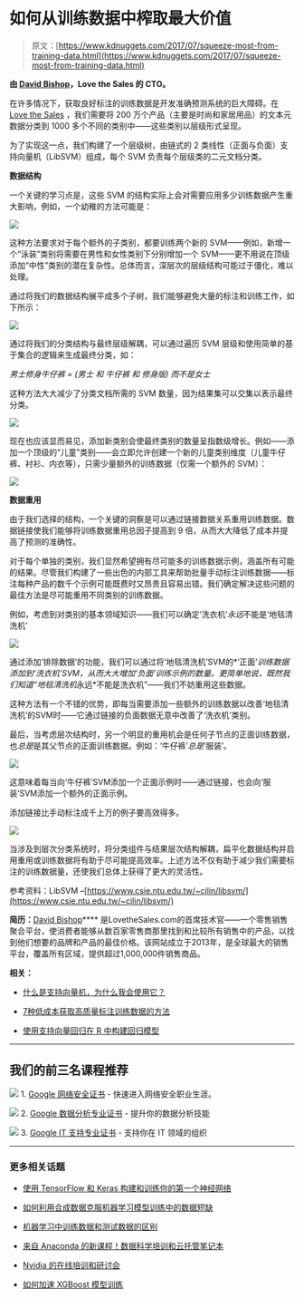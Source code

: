 # 如何从训练数据中榨取最大价值

> 原文：[https://www.kdnuggets.com/2017/07/squeeze-most-from-training-data.html](https://www.kdnuggets.com/2017/07/squeeze-most-from-training-data.html)

**由 [David Bishop](https://www.linkedin.com/in/davbis93/?ppe=1)，Love the Sales 的 CTO。**

在许多情况下，获取良好标注的训练数据是开发准确预测系统的巨大障碍。在 [Love the Sales](https://www.lovethesales.com/) ，我们需要将 200 万个产品（主要是时尚和家居用品）的文本元数据分类到 1000 多个不同的类别中——这些类别以层级形式呈现。

为了实现这一点，我们构建了一个层级树，由链式的 2 类线性（正面与负面）支持向量机（LibSVM）组成，每个 SVM 负责每个层级类的二元文档分类。

**数据结构**

一个关键的学习点是，这些 SVM 的结构实际上会对需要应用多少训练数据产生重大影响，例如，一个幼稚的方法可能是：

![](../Images/7562cef405029ebc5d9de69a454d8ce7.png)

这种方法要求对于每个额外的子类别，都要训练两个新的 SVM——例如，新增一个“泳装”类别将需要在男性和女性类别下分别增加一个 SVM——更不用说在顶级添加“中性”类别的潜在复杂性。总体而言，深层次的层级结构可能过于僵化，难以处理。

通过将我们的数据结构展平成多个子树，我们能够避免大量的标注和训练工作，如下所示：

![](../Images/cd837a93f49684b9b9e5403fa77d843c.png)

通过将我们的分类结构与最终层级解耦，可以通过遍历 SVM 层级和使用简单的基于集合的逻辑来生成最终分类，如：

*男士修身牛仔裤 = (男士 和 牛仔裤 和 修身版) 而不是女士*

这种方法大大减少了分类文档所需的 SVM 数量，因为结果集可以交集以表示最终分类。

![](../Images/54f8839c7ff414fb5494f3d80d4db388.png)

现在也应该显而易见，添加新类别会使最终类别的数量呈指数级增长。例如——添加一个顶级的“儿童”类别——会立即允许创建一个新的儿童类别维度（儿童牛仔裤、衬衫、内衣等），只需少量额外的训练数据（仅需一个额外的 SVM）：

![](../Images/d7d28e3d47aec3bdd6724666d8685fbb.png)

**数据重用**

由于我们选择的结构，一个关键的洞察是可以通过链接数据关系重用训练数据。数据链接使我们能够将训练数据重用总因子提高到 9 倍，从而大大降低了成本并提高了预测的准确性。

对于每个单独的类别，我们显然希望拥有尽可能多的训练数据示例，涵盖所有可能的结果。尽管我们构建了一些出色的内部工具来帮助批量手动标注训练数据——标注每种产品的数千个示例可能既费时又昂贵且容易出错。我们确定解决这些问题的最佳方法是尽可能重用不同类别的训练数据。

例如，考虑到对类别的基本领域知识——我们可以确定‘洗衣机’*永远*不能是‘地毯清洗机’

![](../Images/a9c4d64294b93b49877d18b6b7673fbf.png)

通过添加‘排除数据’的功能，我们可以通过将‘地毯清洗机’SVM的*‘正面’*训练数据添加到‘洗衣机’SVM，从而大大增加‘负面’训练示例的数量。更简单地说，既然我们知道“地毯清洗机*永远*不能是洗衣机”——我们不妨重用这些数据。

这种方法有一个不错的优势，即每当需要添加一些额外的训练数据以改善‘地毯清洗机’的SVM时——它通过链接的负面数据无意中改善了‘洗衣机’类别。

最后，当考虑层次结构时，另一个明显的重用机会是任何子节点的正面训练数据，也*总是*是其父节点的正面训练数据。例如：‘牛仔裤’*总是*‘服装’。

![](../Images/bb832675df7325f3290ebb03f6e8cc19.png)

这意味着每当向‘牛仔裤’SVM添加一个正面示例时——通过链接，也会向‘服装’SVM添加一个额外的正面示例。

添加链接比手动标注成千上万的例子要高效得多。

![](../Images/ee21075a626c84e1c9563aa5b91802e2.png)

当涉及到层次分类系统时，将分类组件与结果层次结构解耦，扁平化数据结构并启用重用或训练数据将有助于尽可能提高效率。上述方法不仅有助于减少我们需要标注的训练数据量，还使我们总体上获得了更大的灵活性。

参考资料：LibSVM –[https://www.csie.ntu.edu.tw/~cjlin/libsvm/](https://www.csie.ntu.edu.tw/~cjlin/libsvm/)

**简历：**[David Bishop](https://www.linkedin.com/in/davbis93/?ppe=1)**** 是LovetheSales.com的首席技术官——一个零售销售聚合平台，使消费者能够从数百家零售商那里找到和比较所有销售中的产品，以找到他们想要的品牌和产品的最佳价格。该网站成立于2013年，是全球最大的销售平台，覆盖所有区域，提供超过1,000,000件销售商品。

**相关：**

+   [什么是支持向量机，为什么我会使用它？](/2017/02/yhat-support-vector-machine.html)

+   [7种低成本获取高质量标注训练数据的方法](/2017/06/acquiring-quality-labeled-training-data.html)

+   [使用支持向量回归在 R 中构建回归模型](/2017/03/building-regression-models-support-vector-regression.html)

* * *

## 我们的前三名课程推荐

![](../Images/0244c01ba9267c002ef39d4907e0b8fb.png) 1\. [Google 网络安全证书](https://www.kdnuggets.com/google-cybersecurity) - 快速进入网络安全职业生涯。

![](../Images/e225c49c3c91745821c8c0368bf04711.png) 2\. [Google 数据分析专业证书](https://www.kdnuggets.com/google-data-analytics) - 提升你的数据分析技能

![](../Images/0244c01ba9267c002ef39d4907e0b8fb.png) 3\. [Google IT 支持专业证书](https://www.kdnuggets.com/google-itsupport) - 支持你在 IT 领域的组织

* * *

### 更多相关话题

+   [使用 TensorFlow 和 Keras 构建和训练你的第一个神经网络](https://www.kdnuggets.com/2023/05/building-training-first-neural-network-tensorflow-keras.html)

+   [如何利用合成数据克服机器学习模型训练中的数据短缺](https://www.kdnuggets.com/2022/03/synthetic-data-overcome-data-shortages-machine-learning-model-training.html)

+   [机器学习中训练数据和测试数据的区别](https://www.kdnuggets.com/2022/08/difference-training-testing-data-machine-learning.html)

+   [来自 Anaconda 的新课程！数据科学培训和云托管笔记本](https://www.kdnuggets.com/2022/11/anaconda-new-anaconda-data-science-training-cloud-hosted-notebooks.html)

+   [Nvidia 的在线培训和研讨会](https://www.kdnuggets.com/2022/07/online-training-workshops-nvidia.html)

+   [如何加速 XGBoost 模型训练](https://www.kdnuggets.com/2021/12/speed-xgboost-model-training.html)
